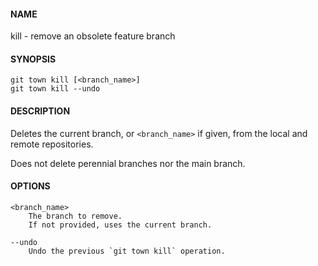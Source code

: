 #### NAME

kill - remove an obsolete feature branch

#### SYNOPSIS

```
git town kill [<branch_name>]
git town kill --undo
```

#### DESCRIPTION

Deletes the current branch, or `<branch_name>` if given,
from the local and remote repositories.

Does not delete perennial branches nor the main branch.

#### OPTIONS

```
<branch_name>
    The branch to remove.
    If not provided, uses the current branch.

--undo
    Undo the previous `git town kill` operation.
```
